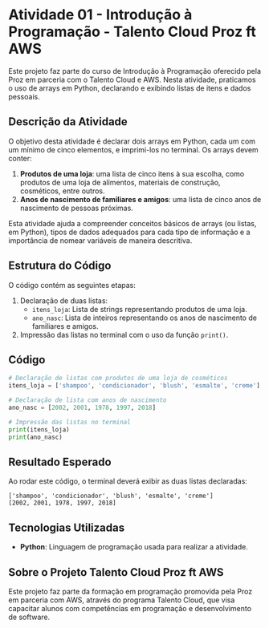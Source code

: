 # Atividade 01 - Introdução à Programação - Talento Cloud Proz ft AWS

Este projeto faz parte do curso de Introdução à Programação oferecido pela Proz em parceria com o Talento Cloud e AWS. Nesta atividade, praticamos o uso de arrays em Python, declarando e exibindo listas de itens e dados pessoais.

## Descrição da Atividade

O objetivo desta atividade é declarar dois arrays em Python, cada um com um mínimo de cinco elementos, e imprimi-los no terminal. Os arrays devem conter:

1. **Produtos de uma loja**: uma lista de cinco itens à sua escolha, como produtos de uma loja de alimentos, materiais de construção, cosméticos, entre outros.
2. **Anos de nascimento de familiares e amigos**: uma lista de cinco anos de nascimento de pessoas próximas.

Esta atividade ajuda a compreender conceitos básicos de arrays (ou listas, em Python), tipos de dados adequados para cada tipo de informação e a importância de nomear variáveis de maneira descritiva.

## Estrutura do Código

O código contém as seguintes etapas:

1. Declaração de duas listas:
   - `itens_loja`: Lista de strings representando produtos de uma loja.
   - `ano_nasc`: Lista de inteiros representando os anos de nascimento de familiares e amigos.
2. Impressão das listas no terminal com o uso da função `print()`.

## Código

```python
# Declaração de listas com produtos de uma loja de cosméticos
itens_loja = ['shampoo', 'condicionador', 'blush', 'esmalte', 'creme']

# Declaração de lista com anos de nascimento
ano_nasc = [2002, 2001, 1978, 1997, 2018]

# Impressão das listas no terminal
print(itens_loja)
print(ano_nasc)
```

## Resultado Esperado

Ao rodar este código, o terminal deverá exibir as duas listas declaradas:

```
['shampoo', 'condicionador', 'blush', 'esmalte', 'creme']
[2002, 2001, 1978, 1997, 2018]
```

## Tecnologias Utilizadas

- **Python**: Linguagem de programação usada para realizar a atividade.

## Sobre o Projeto Talento Cloud Proz ft AWS

Este projeto faz parte da formação em programação promovida pela Proz em parceria com AWS, através do programa Talento Cloud, que visa capacitar alunos com competências em programação e desenvolvimento de software.
